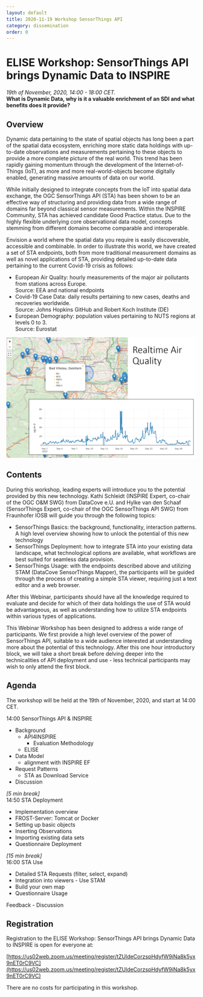```yaml
---
layout: default
title: 2020-11-19 Workshop SensorThings API
category: dissemination
order: 0
---
```


# ELISE Workshop: SensorThings API brings Dynamic Data to INSPIRE

*19th of November, 2020, 14:00 - 18:00 CET.*  
**What is Dynamic Data, why is it a valuable enrichment of an SDI and what benefits does it provide?**

## Overview

Dynamic data pertaining to the state of spatial objects has long been a part of the spatial data ecosystem, enriching more static data holdings with up-to-date observations and measurements pertaining to these objects to provide a more complete picture of the real world.
This trend has been rapidly gaining momentum through the development of the Internet-of-Things (IoT), as more and more real-world-objects become digitally enabled, generating massive amounts of data on our world.

While initially designed to integrate concepts from the IoT into spatial data exchange, the OGC SensorThings API (STA) has been shown to be an effective way of structuring and providing data from a wide range of domains far beyond classical sensor measurements.
Within the INSPIRE Community, STA has achieved candidate Good Practice status.
Due to the highly flexible underlying core observational data model, concepts stemming from different domains become comparable and interoperable.

Envision a world where the spatial data you require is easily discoverable, accessible and combinable.
In order to illustrate this world, we have created a set of STA endpoints, both from more traditional measurement domains as well as novel applications of STA, providing detailed up-to-date data pertaining to the current Covid-19 crisis as follows:

- European Air Quality: hourly measurements of the major air pollutants from stations across Europe.  
  Source: EEA and national endpoints
- Covid-19 Case Data: daily results pertaining to new cases, deaths and recoveries worldwide.  
  Source: Johns Hopkins GitHub and Robert Koch Institute (DE)
- European Demography: population values pertaining to NUTS regions at levels 0 to 3.  
  Source: Eurostat

![AirQuality](images/workshop_2020-11-19_1.png)

## Contents

During this workshop, leading experts will introduce you to the potential provided by this new technology.
Kathi Schleidt (INSPIRE Expert, co-chair of the OGC O&M SWG) from DataCove e.U. and
Hylke van den Schaaf (SensorThings Expert, co-chair of the OGC SensorThings API SWG)
from Fraunhofer IOSB will guide you through the following topics:

- SensorThings Basics: the background, functionality, interaction patterns.
  A high level overview showing how to unlock the potential of this new technology
- SensorThings Deployment: how to integrate STA into your existing data landscape,
  what technological options are available, what workflows are best suited for seamless data provision.
- SensorThings Usage: with the endpoints described above and utilizing STAM (DataCove SensorThings Mapper),
  the participants will be guided through the process of creating a simple STA viewer, requiring just a text editor and a web browser.

After this Webinar, participants should have all the knowledge required to evaluate and decide for which of their data holdings the use of STA would be advantageous, as well as understanding how to utilize STA endpoints within various types of applications.

This Webinar Workshop has been designed to address a wide range of participants.
We first provide a high level overview of the power of SensorThings API, suitable to a wide audience interested at understanding more about the potential of this technology.
After this one hour introductory block, we will take a short break before delving deeper into the technicalities of API deployment and use - less technical participants may wish to only attend the first block.



## Agenda

The workshop will be held at the 19th of November, 2020, and start at 14:00 CET.

14:00 SensorThings API & INSPIRE
- Background
  - API4INSPIRE
    - Evaluation Methodology
  - ELISE
- Data Model
  - alignment with INSPIRE EF
- Request Patterns
  - STA as Download Service
- Discussion

*[5 min break]*  
14:50 STA Deployment
- Implementation overview
- FROST-Server: Tomcat or Docker
- Setting up basic objects
- Inserting Observations
- Importing existing data sets
- Questionnaire Deployment

*[15 min break]*  
16:00 STA Use
- Detailed STA Requests (filter, select, expand)
- Integration into viewers - Use STAM 
- Build your own map
- Questionnaire Usage

Feedback - Discussion

## Registration

Registration to the ELISE Workshop: SensorThings API brings Dynamic Data to INSPIRE is open for everyone at:

[https://us02web.zoom.us/meeting/register/tZUldeCorzspHdyfW9iNa8k5yx9nET0rC9VC](https://us02web.zoom.us/meeting/register/tZUldeCorzspHdyfW9iNa8k5yx9nET0rC9VC)

There are no costs for participating in this workshop.


